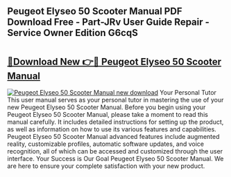 ## Peugeot Elyseo 50 Scooter Manual PDF Download Free - Part-JRv User Guide Repair - Service Owner Edition G6cqS

# <h2><a href="http://bc53628.oget.top/?id=Peugeot+Elyseo+50+Scooter+Manual">🔗Download New 👉🔴 Peugeot Elyseo 50 Scooter Manual</a></h2>

[![Peugeot Elyseo 50 Scooter Manual new download](https://i.imgur.com/5g1atiW.png)](http://bc53628.oget.top/?id=Peugeot+Elyseo+50+Scooter+Manual)
Your Personal Tutor This user manual serves as your personal tutor in mastering the use of your new Peugeot Elyseo 50 Scooter Manual. Before you begin using your Peugeot Elyseo 50 Scooter Manual, please take a moment to read this manual carefully. It includes detailed instructions for setting up the product, as well as information on how to use its various features and capabilities. Peugeot Elyseo 50 Scooter Manual advanced features include augmented reality, customizable profiles, automatic software updates, and voice recognition, all of which can be accessed and customized through the user interface. Your Success is Our Goal Peugeot Elyseo 50 Scooter Manual. We are here to ensure your complete satisfaction with your new product.
